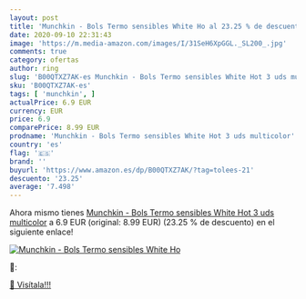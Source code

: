 ```yaml
---
layout: post
title: 'Munchkin - Bols Termo sensibles White Ho al 23.25 % de descuento'
date: 2020-09-10 22:31:43
image: 'https://m.media-amazon.com/images/I/31SeH6XpGGL._SL200_.jpg'
comments: true
category: ofertas
author: ring
slug: 'B00QTXZ7AK-es Munchkin - Bols Termo sensibles White Hot 3 uds multicolor'
sku: 'B00QTXZ7AK-es'
tags: [ 'munchkin', ]
actualPrice: 6.9 EUR
currency: EUR
price: 6.9
comparePrice: 8.99 EUR
prodname: 'Munchkin - Bols Termo sensibles White Hot 3 uds multicolor'
country: 'es'
flag: '🇪🇸'
brand: ''
buyurl: 'https://www.amazon.es/dp/B00QTXZ7AK/?tag=tolees-21'
descuento: '23.25'
average: '7.498'
---
```


Ahora mismo tienes [Munchkin - Bols Termo sensibles White Hot 3 uds multicolor](https://www.amazon.es/dp/B00QTXZ7AK/?tag=tolees-21) a 6.9 EUR (original: 8.99 EUR) (23.25 %  de descuento) en el siguiente enlace!

[![Munchkin - Bols Termo sensibles White Ho](https://m.media-amazon.com/images/I/31SeH6XpGGL._SL200_.jpg)](https://www.amazon.es/dp/B00QTXZ7AK/?tag=tolees-21)

🔎:


[🛒 Visítala!!!](https://www.amazon.es/dp/B00QTXZ7AK/?tag=tolees-21)
